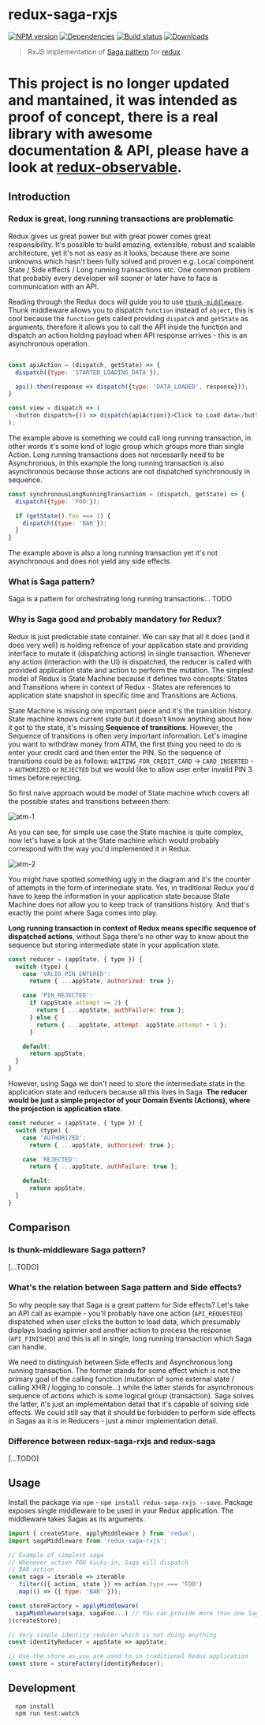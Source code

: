 redux-saga-rxjs
=============

[![NPM version][npm-image]][npm-url]
[![Dependencies][dependencies]][npm-url]
[![Build status][travis-image]][travis-url]
[![Downloads][downloads-image]][downloads-url]


> RxJS implementation of [Saga pattern](https://www.youtube.com/watch?v=xDuwrtwYHu8) for [redux](https://github.com/reactjs/redux)

# This project is no longer updated and mantained, it was intended as proof of concept, there is a real library with awesome documentation & API, please have a look at [redux-observable](https://github.com/redux-observable/redux-observable).

## Introduction

### Redux is great, long running transactions are problematic
Redux gives us great power but with great power comes great responsibility. It's possible to build amazing, extensible, robust and scalable architecture, yet it's not as easy as it looks, because there are some unknowns which hasn't been fully solved and proven e.g. Local component State / Side effects / Long running transactions etc. One common problem that probably every developer will sooner or later have to face is communication with an API.

Reading through the Redux docs will guide you to use [`thunk-middleware`](https://github.com/gaearon/redux-thunk). Thunk middleware allows you to dispatch `function` instead of `object`, this is cool because the `function` gets called providing `dispatch` and `getState` as arguments, therefore it allows you to call the API inside the function and dispatch an action holding payload when API response arrives - this is an asynchronous operation.

```javascript

const apiAction = (dispatch, getState) => {
  dispatch({type: 'STARTED_LOADING_DATA'});

  api().then(response => dispatch({type: 'DATA_LOADED', response}));
}

const view = dispatch => (
  <button dispatch={() => dispatch(apiAction)}>Click to Load data</button>
);

```

The example above is something we could call long running transaction, in other words it's some kind of logic group which groups more than single Action. Long running transactions does not necessarily need to be Asynchronous, in this example the long running transaction is also asynchronous because those actions are not dispatched synchronously in sequence.


```javascript
const synchronousLongRunningTransaction = (dispatch, getState) => {
  dispatch({type: 'FOO'});

  if (getState().foo === 1) {
    dispatch({type: 'BAR'});
  }
}
```

The example above is also a long running transaction yet it's not asynchronous and does not yield any side effects.


### What is Saga pattern?
Saga is a pattern for orchestrating long running transactions... TODO

### Why is Saga good and probably mandatory for Redux?
Redux is just predictable state container. We can say that all it does (and it does very well) is holding refrence of your application state and providing interface to mutate it (dispatching actions) in single transaction. Whenever any action (interaction with the UI) is dispatched, the reducer is called with provided application state and action to perform the mutation. The simplest model of Redux is State Machine because it defines two concepts: States and Transitions where in context of Redux - States are references to application state snapshot in specific time and Transitions are Actions.

State Machine is missing one important piece and it's the transition history. State machine knows current state but it doesn't know anything about how it got to the state, it's missing **Sequence of transitions**. However, the Sequence of transitions is often very important information. Let's imagine you want to withdraw money from ATM, the first thing you need to do is enter your credit card and then enter the PIN. So the sequence of transitions could be as follows: `WAITING_FOR_CREDIT_CARD` -> `CARD_INSERTED` -> `AUTHORIZED` or `REJECTED` but we would like to allow user enter invalid PIN 3 times before rejecting.

So first naive approach would be model of State machine which covers all the possible states and transitions between them:

![atm-1](./docs/atm_1.png)

As you can see, for simple use case the State machine is quite complex, now let's have a look at the State machine which would probably correspond with the way you'd implemented it in Redux.

![atm-2](./docs/atm_2.png)

You might have spotted something ugly in the diagram and it's the counter of attempts in the form of intermediate state. Yes, in traditional Redux you'd have to keep the information in your application state because State Machine does not allow you to keep track of transitions history. And that's exactly the point where Saga comes into play.

**Long running transaction in context of Redux means specific sequence of dispatched actions**, without Saga there's no other way to know about the sequence but storing intermediate state in your application state.

```javascript
const reducer = (appState, { type }) {
  switch (type) {
    case 'VALID_PIN_ENTERED':
      return { ...appState, authorized: true };

    case 'PIN_REJECTED':
      if (appState.attempt >= 2) {
        return { ...appState, authFailure: true };
      } else {
        return { ...appState, attempt: appState.attempt + 1 };
      }

    default:
      return appState;
  }
}
```

However, using Saga we don't need to store the intermediate state in the application state and reducers because all this lives in Saga. **The reducer would be just a simple projector of your Domain Events (Actions), where the projection is application state**.

```javascript
const reducer = (appState, { type }) {
  switch (type) {
    case 'AUTHORIZED':
      return { ...appState, authorized: true };

    case 'REJECTED':
      return { ...appState, authFailure: true };

    default:
      return appState;
  }
}
```

## Comparison

### Is thunk-middleware Saga pattern?

[...TODO]

### What's the relation between Saga pattern and Side effects?

So why people say that Saga is a great pattern for Side effects? Let's take an API call as example - you'll probably have one action (`API_REQUESTED`) dispatched when user clicks the button to load data, which presumably displays loading spinner and another action to process the response (`API_FINISHED`) and this is all in single, long running transaction which Saga can handle.

We need to distinguish between Side effects and Asynchronous long running transaction. The former stands for some effect which is not the primary goal of the calling function (mutation of some external state / calling XHR / logging to console...) while the latter stands for asynchronous sequence of actions which is some logical group (transaction). Saga solves the latter, it's just an implementation detail that it's capable of solving side effects. We could still say that it should be forbidden to perform side effects in Sagas as it is in Reducers - just a minor implementation detail.

### Difference between redux-saga-rxjs and redux-saga

[...TODO]

## Usage

Install the package via `npm` - `npm install redux-saga-rxjs --save`. Package exposes single middleware to be used in your Redux application. The middleware takes Sagas as its arguments.

```javascript
import { createStore, applyMiddleware } from 'redux';
import sagaMiddleware from 'redux-saga-rxjs';

// Example of simplest saga
// Whenever action FOO kicks-in, Saga will dispatch
// BAR action
const saga = iterable => iterable
  .filter(({ action, state }) => action.type === 'FOO')
  .map(() => ({ type: 'BAR' }));

const storeFactory = applyMiddleware(
  sagaMiddleware(saga, sagaFoo...) // You can provide more than one Saga here
)(createStore);

// Very simple identity reducer which is not doing anything
const identityReducer = appState => appState;

// Use the store as you are used to in traditional Redux application
const store = storeFactory(identityReducer);
```

## Development

```
  npm install
  npm run test:watch
```


[npm-image]: https://img.shields.io/npm/v/redux-saga-rxjs.svg?style=flat-square
[npm-url]: https://npmjs.org/package/redux-saga-rxjs
[travis-image]: https://img.shields.io/travis/salsita/redux-saga-rxjs.svg?style=flat-square
[travis-url]: https://travis-ci.org/salsita/redux-saga-rxjs
[downloads-image]: http://img.shields.io/npm/dm/redux-saga-rxjs.svg?style=flat-square
[downloads-url]: https://npmjs.org/package/redux-saga-rxjs
[dependencies]: https://david-dm.org/salsita/redux-saga-rxjs.svg

